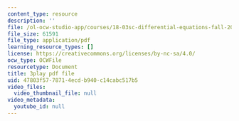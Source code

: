```yaml
---
content_type: resource
description: ''
file: /ol-ocw-studio-app/courses/18-03sc-differential-equations-fall-2011/47803f5778714ecdb940c14cabc517b5_vP-oRQqmeg4.pdf
file_size: 61591
file_type: application/pdf
learning_resource_types: []
license: https://creativecommons.org/licenses/by-nc-sa/4.0/
ocw_type: OCWFile
resourcetype: Document
title: 3play pdf file
uid: 47803f57-7871-4ecd-b940-c14cabc517b5
video_files:
  video_thumbnail_file: null
video_metadata:
  youtube_id: null
---
```

